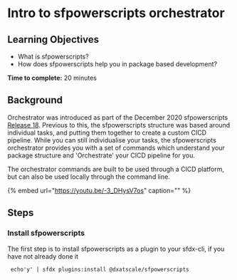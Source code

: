 # Intro to sfpowerscripts orchestrator

## **Learning Objectives**

* What is sfpowerscripts?
* How does sfpowerscripts help you in package based development? 

**Time to complete:** 20 minutes

## Background

Orchestrator was introduced as part of the December 2020 sfpowerscripts [Release 18](https://github.com/Accenture/sfpowerscripts/releases/tag/Release\_18). Previous to this, the sfpowerscripts structure was based around individual tasks, and putting them together to create a custom CICD pipeline. While you can still individualise your tasks, the sfpowerscripts orchestrator provides you with a set of commands which understand your package structure and 'Orchestrate' your CICD pipeline for you.

The orchestrator commands are built to be used through a CICD platform, but can also be used locally through the command line.

{% embed url="https://youtu.be/-3_DHysV7os" caption="" %}

## **Steps**

### **Install sfpowerscripts**

The first step is to install sfpowerscripts as a plugin to your sfdx-cli, if you have not already done it

```
 echo'y' | sfdx plugins:install @dxatscale/sfpowerscripts
```
